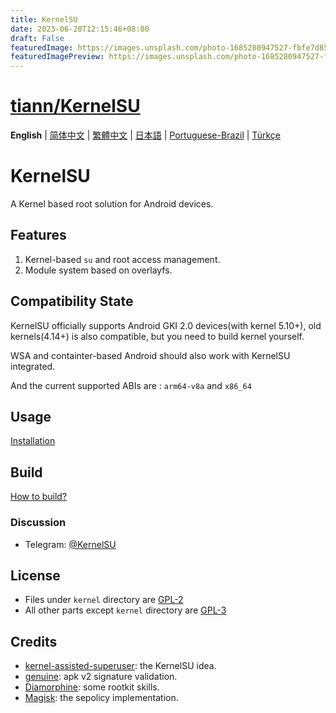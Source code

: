 ```yaml
---
title: KernelSU
date: 2023-06-20T12:15:46+08:00
draft: False
featuredImage: https://images.unsplash.com/photo-1685280947527-fbfe7d85da2e?ixid=M3w0NjAwMjJ8MHwxfHJhbmRvbXx8fHx8fHx8fDE2ODcyMzQ1MTR8&ixlib=rb-4.0.3
featuredImagePreview: https://images.unsplash.com/photo-1685280947527-fbfe7d85da2e?ixid=M3w0NjAwMjJ8MHwxfHJhbmRvbXx8fHx8fHx8fDE2ODcyMzQ1MTR8&ixlib=rb-4.0.3
---
```


# [tiann/KernelSU](https://github.com/tiann/KernelSU)

**English** | [简体中文](README_CN.md) | [繁體中文](README_TW.md) | [日本語](README_JP.md) | [Portuguese-Brazil](README_PT-BR.md) | [Türkçe](README_TR.md)

# KernelSU

A Kernel based root solution for Android devices.

## Features

1. Kernel-based `su` and root access management.
2. Module system based on overlayfs.

## Compatibility State

KernelSU officially supports Android GKI 2.0 devices(with kernel 5.10+), old kernels(4.14+) is also compatible, but you need to build kernel yourself.

WSA and containter-based Android should also work with KernelSU integrated.

And the current supported ABIs are : `arm64-v8a` and `x86_64`

## Usage

[Installation](https://kernelsu.org/guide/installation.html)

## Build

[How to build?](https://kernelsu.org/guide/how-to-build.html)

### Discussion

- Telegram: [@KernelSU](https://t.me/KernelSU)

## License

- Files under `kernel` directory are [GPL-2](https://www.gnu.org/licenses/old-licenses/gpl-2.0.en.html)
- All other parts except `kernel` directory are [GPL-3](https://www.gnu.org/licenses/gpl-3.0.html)

## Credits

- [kernel-assisted-superuser](https://git.zx2c4.com/kernel-assisted-superuser/about/): the KernelSU idea.
- [genuine](https://github.com/brevent/genuine/): apk v2 signature validation.
- [Diamorphine](https://github.com/m0nad/Diamorphine): some rootkit skills.
- [Magisk](https://github.com/topjohnwu/Magisk): the sepolicy implementation.

